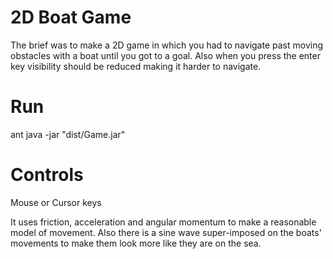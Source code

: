 2D Boat Game
============

The brief was to make a 2D game in which you had to navigate past
moving obstacles with a boat until you got to a goal.
Also when you press the enter key visibility should be reduced making it harder to navigate.

Run
=======
ant
java -jar "dist/Game.jar"

Controls
========
Mouse  or Cursor keys

It uses friction, acceleration and angular momentum to make a reasonable model of movement. 
Also there is a sine wave super-imposed on the boats' movements to make them look more like they are
on the sea.
